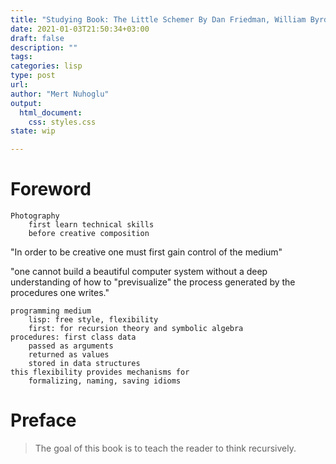 ```yaml
--- 
title: "Studying Book: The Little Schemer By Dan Friedman, William Byrd"
date: 2021-01-03T21:50:34+03:00 
draft: false
description: ""
tags:
categories: lisp
type: post
url:
author: "Mert Nuhoglu"
output:
  html_document:
    css: styles.css
state: wip

---
```


# Foreword

	Photography
		first learn technical skills
		before creative composition

"In order to be creative one must first gain control of the medium"

"one cannot build a beautiful computer system without a deep understanding of how to "previsualize" the process generated by the procedures one writes."

	programming medium
		lisp: free style, flexibility
		first: for recursion theory and symbolic algebra
	procedures: first class data
		passed as arguments
		returned as values
		stored in data structures
	this flexibility provides mechanisms for
		formalizing, naming, saving idioms
		
# Preface

> The goal of this book is to teach the reader to think recursively.




